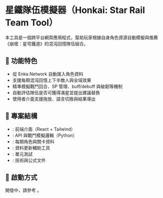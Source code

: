 # 星鐵隊伍模擬器（Honkai: Star Rail Team Tool）

本工具是一個跨平台網頁應用程式，幫助玩家根據自身角色資源自動模擬與推薦《崩壞：星穹鐵道》的混沌回憶隊伍組合。

## 🔧 功能特色
- 從 Enka.Network 自動匯入角色資料
- 支援每期混沌回憶上下半敵人與全域效果
- 精準模擬戰鬥回合、SP 管理、buff/debuff 與破韌等機制
- 自動評估隊伍是否可獲得滿星並提出建議替換
- 使用者介面支援拖放、語言切換與結果導出

## 📁 專案結構
- : 前端介面（React + Tailwind）
- : API 與戰鬥模擬邏輯（Python）
- : 每期角色與關卡資料
- : 資料更新輔助工具
- : 單元測試
- : 技術與公式文件

## 🚀 啟動方式
開發中，請參考 。

